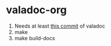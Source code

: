 # valadoc-org

1. Needs at least [this commit](https://git.gnome.org/browse/valadoc/commit/) of valadoc
2. make
3. make build-docs
